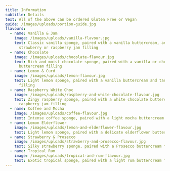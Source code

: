 ```yaml
---
title: Information
subtitle: Details
text: All of the above can be ordered Gluten Free or Vegan
guide: /images/uploads/portion-guide.jpg
flavours:
  - name: Vanilla & Jam
    image: /images/uploads/vanilla-flavour.jpg
    text: Classic vanilla sponge, paired with a vanilla buttercream, and either
      strawberry or raspberry jam filling
  - name: Chocolate
    image: /images/uploads/chocolate-flavour.jpg
    text: Rich and moist chocolate sponge, paired with a vanilla or chocolate
      buttercream filling
  - name: Lemon & Curd
    image: /images/uploads/lemon-flavour.jpg
    text: Light lemon sponge, paired with a vanilla buttercream and tangy lemon curd
      filling
  - name: Raspberry White Choc
    image: /images/uploads/raspberry-and-white-chocolate-flavour.jpg
    text: Zingy raspberry sponge, paired with a white chocolate buttercream and
      raspberry jam filling
  - name: Coffee and Mocha
    image: /images/uploads/coffee-flavour.jpg
    text: Intense coffee sponge, paired with a light mocha buttercream filling
  - name: Lemon Elderflower
    image: /images/uploads/lemon-and-elderflower-flavour.jpg
    text: Light lemon sponge, paired with a delicate elderflower buttercream filling
  - name: Strawberry & Prosecco
    image: /images/uploads/strawberry-and-prosecco-flavour.jpg
    text: Silky strawberry sponge, paired with a Prosecco buttercream filling
  - name: Tropical Rum
    image: /images/uploads/tropical-and-rum-flavour.jpg
    text: Exotic tropical sponge, paired with a light rum buttercream filling
---
```

